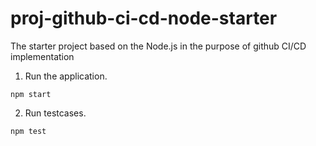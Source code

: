 # proj-github-ci-cd-node-starter

The starter project based on the Node.js in the purpose of github CI/CD implementation

1. Run the application.
```
npm start 
```
2. Run testcases.
```bash
npm test
```